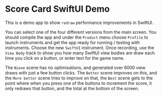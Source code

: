# Score Card SwiftUI Demo

This is a demo app to show `redraw` performance improvements in SwiftUI.

You can select one of the four different versions from the main screen. You should compile the app and under the `Product` menu choose `Profile` to launch instruments and get the app ready for running / testing with instruments. Choose the new `SwiftUI` instrument. Once recording, use the `View Body` track to show you how many SwiftUI view bodies are draw each time you click on a button, or enter text for the game name. 

The `Nieve` scene has no optimisations, and generated over 6000 view draws with just a few button clicks.
The `Better` scene improves on this,
and the `More better` scene tries to improve on that,
the `Best` scene gets to the point where when you press one of the buttons to increment the score, it only redraws that button, and the total at the bottom of the screen.
